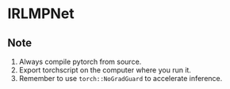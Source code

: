 # IRLMPNet

## Note

1. Always compile pytorch from source.
1. Export torchscript on the computer where you run it.
1. Remember to use `torch::NoGradGuard` to accelerate inference.
